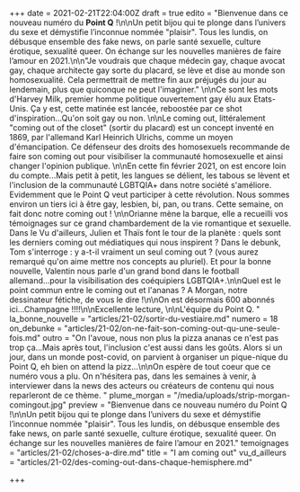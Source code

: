 +++
date = 2021-02-21T22:04:00Z
draft = true
edito = "Bienvenue dans ce nouveau numéro du **Point Q** !\n\nUn petit bijou qui te plonge dans l’univers du sexe et démystifie l’inconnue nommée \"plaisir\". Tous les lundis, on débusque ensemble des fake news, on parle santé sexuelle, culture érotique, sexualité queer. On échange sur les nouvelles manières de faire l’amour en 2021.\n\n\"Je voudrais que chaque médecin gay, chaque avocat gay, chaque architecte gay sorte du placard, se lève et dise au monde son homosexualité. Cela permettrait de mettre fin aux préjugés du jour au lendemain, plus que quiconque ne peut l'imaginer.\" \n\nCe sont les mots d'Harvey Milk, premier homme politique ouvertement gay élu aux Etats-Unis. Ça y est, cette matinée est lancée, reboostée par ce shot d'inspiration...Qu'on soit gay ou non. \n\nLe coming out, littéralement \"coming out of the closet\" (sortir du placard) est un concept inventé en 1869, par l'allemand Karl Heinrich Ulrichs, comme un moyen d'émancipation. Ce défenseur des droits des homosexuels recommande de faire son coming out pour visibiliser la communauté homosexuelle et ainsi changer l'opinion publique. \n\nEn cette fin février 2021, on est encore loin du compte...Mais petit à petit, les langues se délient, les tabous se lèvent et l'inclusion de la communauté LGBTQIA+ dans notre société s'améliore. Evidemment que le Point Q veut participer à cette révolution. Nous sommes environ un tiers ici à être gay, lesbien, bi, pan, ou trans. Cette semaine, on fait donc notre coming out ! \n\nOrianne mène la barque, elle a recueilli vos témoignages sur ce grand chambardement de la vie romantique et sexuelle. Dans le Vu d'ailleurs, Julien et Thaïs font le tour de la planète : quels sont les derniers coming out médiatiques qui nous inspirent ? Dans le debunk, Tom s'interroge : y a-t-il vraiment un seul coming out ? (vous aurez remarqué qu'on aime mettre nos concepts au pluriel). Et pour la bonne nouvelle, Valentin nous parle d'un grand bond dans le football allemand...pour la visibilisation des coéquipiers LGBTQIA+.\n\nQuel est le point commun entre le coming out et l'ananas ? A Morgan, notre dessinateur fétiche, de vous le dire !\n\nOn est désormais 600 abonnés ici...Champagne !!!!\n\nExcellente lecture, \n\nL'équipe du Point Q. "
la_bonne_nouvelle = "articles/21-02/sortir-du-vestiaire.md"
numero = 18
on_debunke = "articles/21-02/on-ne-fait-son-coming-out-qu-une-seule-fois.md"
outro = "On l'avoue, nous non plus la pizza ananas ce n'est pas trop ça...Mais après tout, l'inclusion c'est aussi dans les goûts. Alors si un jour, dans un monde post-covid, on parvient à organiser un pique-nique du Point Q, eh bien on attend la pizz...\n\nOn espère de tout coeur que ce numéro vous a plu. On n'hésitera pas, dans les semaines à venir, à interviewer dans la news des acteurs ou créateurs de contenu qui nous reparleront de ce thème. "
plume_morgan = "/media/uploads/strip-morgan-comingout.jpg"
preview = "Bienvenue dans ce nouveau numéro du Point Q !\n\nUn petit bijou qui te plonge dans l’univers du sexe et démystifie l’inconnue nommée \"plaisir\". Tous les lundis, on débusque ensemble des fake news, on parle santé sexuelle, culture érotique, sexualité queer. On échange sur les nouvelles manières de faire l’amour en 2021."
temoignages = "articles/21-02/choses-a-dire.md"
title = "I am coming out"
vu_d_ailleurs = "articles/21-02/des-coming-out-dans-chaque-hemisphere.md"

+++
